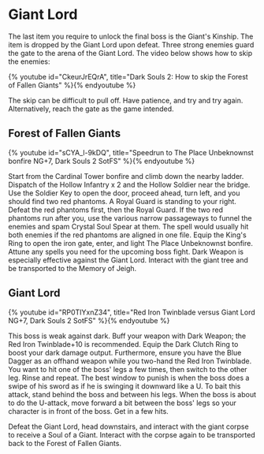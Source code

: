 # Giant Lord

The last item you require to unlock the final boss is the Giant's Kinship. The
item is dropped by the Giant Lord upon defeat. Three strong enemies guard the
gate to the arena of the Giant Lord. The video below shows how to skip the
enemies:

{% youtube id="CkeurJrEQrA", title="Dark Souls 2: How to skip the Forest of Fallen Giants" %}{% endyoutube %}

The skip can be difficult to pull off. Have patience, and try and try again.
Alternatively, reach the gate as the game intended.

## Forest of Fallen Giants

{% youtube id="sCYA_l-9kDQ", title="Speedrun to The Place Unbeknownst bonfire NG+7, Dark Souls 2 SotFS" %}{% endyoutube %}

Start from the Cardinal Tower bonfire and climb down the nearby ladder. Dispatch
of the Hollow Infantry x 2 and the Hollow Soldier near the bridge. Use the
Soldier Key to open the door, proceed ahead, turn left, and you should find two
red phantoms. A Royal Guard is standing to your right. Defeat the red phantoms
first, then the Royal Guard. If the two red phantoms run after you, use the
various narrow passageways to funnel the enemies and spam Crystal Soul Spear at
them. The spell would usually hit both enemies if the red phantoms are aligned
in one file. Equip the King's Ring to open the iron gate, enter, and light The
Place Unbeknownst bonfire. Attune any spells you need for the upcoming boss
fight. Dark Weapon is especially effective against the Giant Lord. Interact with
the giant tree and be transported to the Memory of Jeigh.

## Giant Lord

{% youtube id="RP0TIYxnZ34", title="Red Iron Twinblade versus Giant Lord NG+7, Dark Souls 2 SotFS" %}{% endyoutube %}

This boss is weak against dark. Buff your weapon with Dark Weapon; the Red Iron
Twinblade+10 is recommended. Equip the Dark Clutch Ring to boost your dark
damage output. Furthermore, ensure you have the Blue Dagger as an offhand weapon
while you two-hand the Red Iron Twinblade. You want to hit one of the boss' legs
a few times, then switch to the other leg. Rinse and repeat. The best window to
punish is when the boss does a swipe of his sword as if he is swinging it
downward like a U. To bait this attack, stand behind the boss and between his
legs. When the boss is about to do the U-attack, move forward a bit between the
boss' legs so your character is in front of the boss. Get in a few hits.

Defeat the Giant Lord, head downstairs, and interact with the giant corpse to
receive a Soul of a Giant. Interact with the corpse again to be transported back
to the Forest of Fallen Giants.
